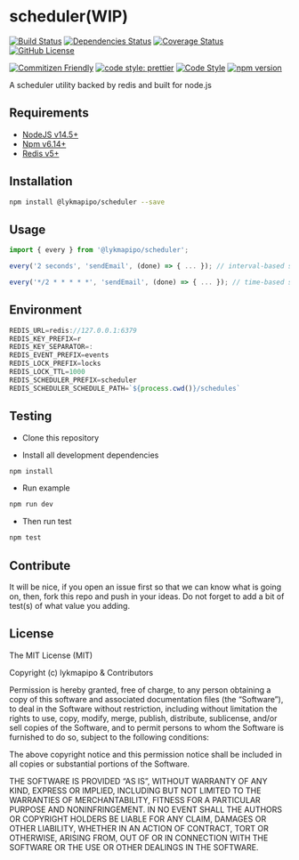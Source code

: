 # scheduler(WIP)

[![Build Status](https://travis-ci.org/lykmapipo/scheduler.svg?branch=master)](https://travis-ci.org/lykmapipo/scheduler)
[![Dependencies Status](https://david-dm.org/lykmapipo/scheduler.svg)](https://david-dm.org/lykmapipo/scheduler)
[![Coverage Status](https://coveralls.io/repos/github/lykmapipo/scheduler/badge.svg?branch=master)](https://coveralls.io/github/lykmapipo/scheduler?branch=master)
[![GitHub License](https://img.shields.io/github/license/lykmapipo/scheduler)](https://github.com/lykmapipo/scheduler/blob/develop/LICENSE)

[![Commitizen Friendly](https://img.shields.io/badge/commitizen-friendly-brightgreen.svg)](http://commitizen.github.io/cz-cli/)
[![code style: prettier](https://img.shields.io/badge/code_style-prettier-ff69b4.svg)](https://github.com/prettier/prettier)
[![Code Style](https://badgen.net/badge/code%20style/airbnb/ff5a5f?icon=airbnb)](https://github.com/airbnb/javascript)
[![npm version](https://img.shields.io/npm/v/@lykmapipo/scheduler)](https://www.npmjs.com/package/@lykmapipo/scheduler)

A scheduler utility backed by redis and built for node.js

## Requirements

- [NodeJS v14.5+](https://nodejs.org)
- [Npm v6.14+](https://www.npmjs.com/)
- [Redis v5+](https://redis.io/)

## Installation

```sh
npm install @lykmapipo/scheduler --save
```

## Usage

```js
import { every } from '@lykmapipo/scheduler';

every('2 seconds', 'sendEmail', (done) => { ... }); // interval-based scheduling

every('*/2 * * * * *', 'sendEmail', (done) => { ... }); // time-based scheduling
```

## Environment

```js
REDIS_URL=redis://127.0.0.1:6379
REDIS_KEY_PREFIX=r
REDIS_KEY_SEPARATOR=:
REDIS_EVENT_PREFIX=events
REDIS_LOCK_PREFIX=locks
REDIS_LOCK_TTL=1000
REDIS_SCHEDULER_PREFIX=scheduler
REDIS_SCHEDULER_SCHEDULE_PATH=`${process.cwd()}/schedules`
```

## Testing

- Clone this repository

- Install all development dependencies

```sh
npm install
```

- Run example

```sh
npm run dev
```

- Then run test

```sh
npm test
```

## Contribute

It will be nice, if you open an issue first so that we can know what is going on, then, fork this repo and push in your ideas. Do not forget to add a bit of test(s) of what value you adding.

## License

The MIT License (MIT)

Copyright (c) lykmapipo & Contributors

Permission is hereby granted, free of charge, to any person obtaining a copy of this software and associated documentation files (the “Software”), to deal in the Software without restriction, including without limitation the rights to use, copy, modify, merge, publish, distribute, sublicense, and/or sell copies of the Software, and to permit persons to whom the Software is furnished to do so, subject to the following conditions:

The above copyright notice and this permission notice shall be included in all copies or substantial portions of the Software.

THE SOFTWARE IS PROVIDED “AS IS”, WITHOUT WARRANTY OF ANY KIND, EXPRESS OR IMPLIED, INCLUDING BUT NOT LIMITED TO THE WARRANTIES OF MERCHANTABILITY, FITNESS FOR A PARTICULAR PURPOSE AND NONINFRINGEMENT. IN NO EVENT SHALL THE AUTHORS OR COPYRIGHT HOLDERS BE LIABLE FOR ANY CLAIM, DAMAGES OR OTHER LIABILITY, WHETHER IN AN ACTION OF CONTRACT, TORT OR OTHERWISE, ARISING FROM, OUT OF OR IN CONNECTION WITH THE SOFTWARE OR THE USE OR OTHER DEALINGS IN THE SOFTWARE.

